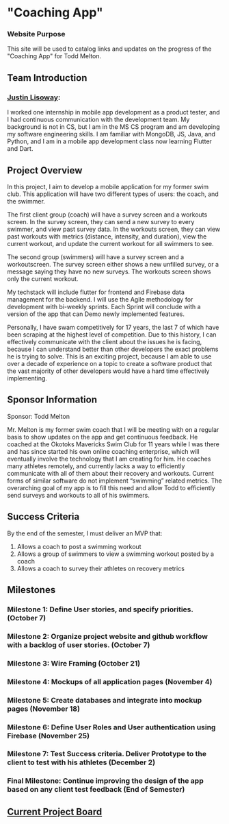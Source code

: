 # "Coaching App"

### Website Purpose
This site will be used to catalog links and updates on the progress of the "Coaching App" for Todd Melton.

## Team Introduction
### [Justin Lisoway](https://justinlisoway.github.io/):
I worked one internship in mobile app development as a product tester, and I had continuous communication with the development team. My background is not in CS, but I am in the MS CS program and am developing my software engineering skills. I am familiar with MongoDB, JS, Java, and Python, and I am in a mobile app development class now learning Flutter and Dart.

## Project Overview

In this project, I aim to develop a mobile application for my former swim club. This application will have two different types of users: the coach, and the swimmer.

The first client group (coach) will have a survey screen and a workouts screen. In the survey screen, they can send a new survey to every swimmer, and view past survey data. In the workouts screen, they can view past workouts with metrics (distance, intensity, and duration), view the current workout, and update the current workout for all swimmers to see.

The second group (swimmers) will have a survey screen and a workoutscreen. The survey screen either shows a new unfilled survey, or a message saying they have no new surveys. The workouts screen shows only the current workout.

My techstack will include flutter for frontend and Firebase data management for the backend. I will use the Agile methodology for development with bi-weekly sprints. Each Sprint will conclude with a version of the app that can Demo newly implemented features.

Personally, I have swam competitively for 17 years, the last 7 of which have been scraping at the highest level of competition. Due to this history, I can effectively communicate with the client about the issues he is facing, because I can understand better than other developers the exact problems he is trying to solve. This is an exciting project, because I am able to use over a decade of experience on a topic to create a software product that the vast majority of other developers would have a hard time effectively implementing.

## Sponsor Information

Sponsor: Todd Melton

Mr. Melton is my former swim coach that I will be meeting with on a regular basis to show updates on the app and get continuous feedback. He coached at the Okotoks Mavericks Swim Club for 11 years while I was there and has since started his own online coaching enterprise, which will eventually involve the technology that I am creating for him. He coaches many athletes remotely, and currently lacks a way to efficiently communicate with all of them about their recovery and workouts. Current forms of similar software do not implement “swimming” related metrics. The overarching goal of my app is to fill this need and allow Todd to efficiently send surveys and workouts to all of his swimmers.

## Success Criteria

By the end of the semester, I must deliver an MVP that:

1. Allows a coach to post a swimming workout
2. Allows a group of swimmers to view a swimming workout posted by a coach
3. Allows a coach to survey their athletes on recovery metrics

## Milestones

### Milestone 1: Define User stories, and specify priorities. (October 7)
### Milestone 2: Organize project website and github workflow with a backlog of user stories. (October 7)
### Milestone 3: Wire Framing (October 21)
### Milestone 4: Mockups of all application pages (November 4)
### Milestone 5: Create databases and integrate into mockup pages (November 18)
### Milestone 6: Define User Roles and User authentication using Firebase (November 25)
### Milestone 7: Test Success criteria. Deliver Prototype to the client to test with his athletes (December 2)
### Final Milestone: Continue improving the design of the app based on any client test feedback (End of Semester)


## [Current Project Board](https://github.com/orgs/Coaching-Software/projects/1/views/1)
